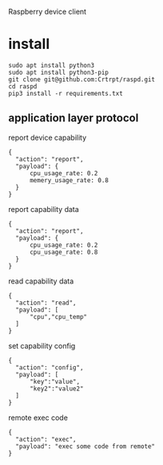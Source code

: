 Raspberry device client

# install
```
sudo apt install python3
sudo apt install python3-pip
git clone git@github.com:Crtrpt/raspd.git
cd raspd
pip3 install -r requirements.txt
```
## application layer protocol

report  device capability
```
{
  "action": "report",
  "payload": {
      cpu_usage_rate: 0.2
      memery_usage_rate: 0.8
  }
}
```

report  capability data
```
{
  "action": "report",
  "payload": {
      cpu_usage_rate: 0.2
      cpu_usage_rate: 0.8
  }
}
```

read   capability data
```
{
  "action": "read",
  "payload": [
      "cpu","cpu_temp"
  ]
}
```

set capability config
```
{
  "action": "config",
  "payload": [
      "key":"value",
      "key2":"value2"
  ]
}
```

remote exec code
```
{
  "action": "exec",
  "payload": "exec some code from remote"
}
```